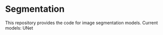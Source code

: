 # Segmentation

This repository provides the code for image segmentation models.
Current models:
  UNet

